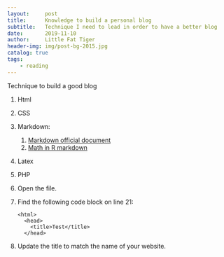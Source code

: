 ```yaml
---
layout:     post   				    
title:      Knowledge to build a personal blog 				 
subtitle:   Technique I need to lead in order to have a better blog
date:       2019-11-10 				
author:     Little Fat Tiger					 
header-img: img/post-bg-2015.jpg 	 
catalog: true 						 
tags:								 
    - reading
---
```


Technique to build a good blog

1. Html

2. CSS

3. Markdown:

    1. [Markdown official document](https://www.markdownguide.org/basic-syntax/#images-1)
    2. [Math in R markdown](http://www.stat.cmu.edu/~cshalizi/rmarkdown/#math-in-r-markdown)

4. Latex

5. PHP

1.  Open the file.
2.  Find the following code block on line 21:

        <html>
          <head>
            <title>Test</title>
          </head>

3.  Update the title to match the name of your website.
